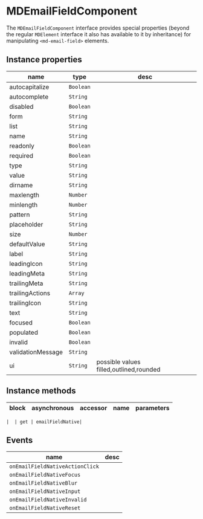 # MDEmailFieldComponent
The `MDEmailFieldComponent` interface provides special properties (beyond the regular `MDElement` interface it also has available to it by inheritance) for manipulating `<md-email-field>` elements.

## Instance properties

name|type|desc
---|---|---
autocapitalize|`Boolean`|
autocomplete|`String`|
disabled|`Boolean`|
form|`String`|
list|`String`|
name|`String`|
readonly|`Boolean`|
required|`Boolean`|
type|`String`|
value|`String`|
dirname|`String`|
maxlength|`Number`|
minlength|`Number`|
pattern|`String`|
placeholder|`String`|
size|`Number`|
defaultValue|`String`|
label|`String`|
leadingIcon|`String`|
leadingMeta|`String`|
trailingMeta|`String`|
trailingActions|`Array`|
trailingIcon|`String`|
text|`String`|
focused|`Boolean`|
populated|`Boolean`|
invalid|`Boolean`|
validationMessage|`String`|
ui|`String`|possible values filled,outlined,rounded

## Instance methods

block| asynchronous | accessor| name| parameters
---| --- | ---| ---| ---

    |  | get | emailFieldNative| 

## Events

name|desc
---|---
`onEmailFieldNativeActionClick`|
`onEmailFieldNativeFocus`|
`onEmailFieldNativeBlur`|
`onEmailFieldNativeInput`|
`onEmailFieldNativeInvalid`|
`onEmailFieldNativeReset`|
